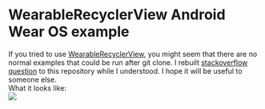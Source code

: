 # WearableRecyclerView Android Wear OS example

If you tried to use <a href="https://developer.android.com/training/wearables/ui/lists">WearableRecyclerView</a>,
you might seem that there are no normal examples that could be run after git clone.
I rebuilt <a href="https://stackoverflow.com/questions/51716173/wearablerecyclerview-android-wear-os">stackoverflow question</a>
to this repository while I understood. I hope it will be useful to someone else.  
What it looks like:  
<img src="/OlegSchwann/WearableRecyclerViewExample/blob/master/doc/screen_example.jpg?raw=true"/>  
